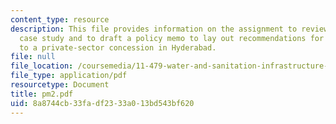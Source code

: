 ```yaml
---
content_type: resource
description: This file provides information on the assignment to review the background
  case study and to draft a policy memo to lay out recommendations for the best approach
  to a private-sector concession in Hyderabad.
file: null
file_location: /coursemedia/11-479-water-and-sanitation-infrastructure-planning-in-developing-countries-spring-2005/8a8744cb33fadf2333a013bd543bf620_pm2.pdf
file_type: application/pdf
resourcetype: Document
title: pm2.pdf
uid: 8a8744cb-33fa-df23-33a0-13bd543bf620
---
```

